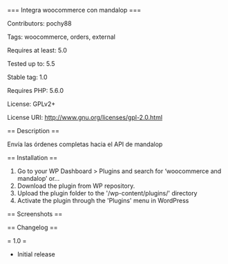 === Integra woocommerce con mandalop ===

Contributors: pochy88

Tags: woocommerce, orders, external

Requires at least: 5.0

Tested up to: 5.5

Stable tag: 1.0

Requires PHP: 5.6.0

License: GPLv2+

License URI: http://www.gnu.org/licenses/gpl-2.0.html


== Description ==

Envía las órdenes completas hacia el API de mandalop

== Installation ==

1. Go to your WP Dashboard > Plugins and search for ‘woocommerce and mandalop’ or…
2. Download the plugin from WP repository.
3. Upload the plugin folder to the '/wp-content/plugins/' directory
2. Activate the plugin through the 'Plugins' menu in WordPress

== Screenshots ==


== Changelog ==

= 1.0 =
* Initial release
